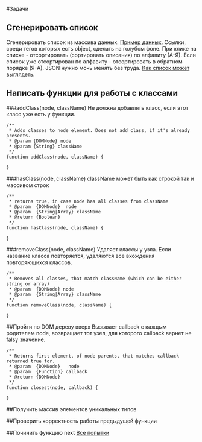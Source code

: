 #Задачи


## Сгенерировать список
Сгенерировать список из массива данных. [Пример данных](https://gist.github.com/podgorniy/3eba738b183538bdd3bd). Ссылки, среди тегов которых есть object, сделать на голубом фоне. При клике на списке - отсортировать (сортировать описания) по алфавиту (А-Я). Если список уже отсортирован по алфавиту - отсортировать в обратном порядке (Я-А). JSON нужно мочь менять без труда. [Как список может выглядеть](http://grab.by/pEyg).

## Написать функции для работы с классами
###addClass(node, className)
Не должна добавлять класс, если этот класс уже есть у функции.

	/**
	 * Adds classes to node element. Does not add class, if it's already presents.
	 * @param {DOMNode} node     
	 * @param {String} className 
	 */
	function addClass(node, className) {
		
	}

###hasClass(node, className)
className может быть как строкой так и массивом строк

	/**
	 * returns true, in case node has all classes from className
	 * @param  {DOMNode}  node
	 * @param  {String|Array} className
	 * @return {Boolean}
	 */
	function hasClass(node, className) {
	
	}

###removeClass(node, className)
Удаляет классы у узла. Если название класса повторяется, удаляются все вхождения повторяющихся классов.

	/**
	 * Removes all classes, that match className (which can be either string or array)
	 * @param  {DOMNode} node      
	 * @param  {String|Array} className
	 */
	function removeClass(node, className) {
	
	}

##Пройти по DOM дереву вверх
Вызывает callback с каждым родителем node, возвращает тот узел, для которого callback вернет не falsy значение.

	/**
	 * Returns first element, of node parents, that matches callback returned true for.
	 * @param  {DOMNode}   node
	 * @param  {Function} callback
	 * @return {DOMNode}
	 */
	function closest(node, callback) {
	
	}

##Получить массив элементов уникальных типов

##Проверить корректность работы предыдущей функции

##Починить функцию next
[Все попытки](https://gist.github.com/podgorniy/2b8aa64b8dc3448c1f29)